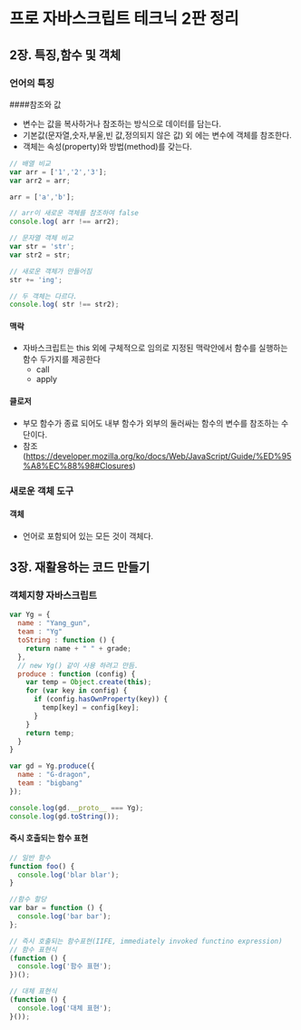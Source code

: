 # 프로 자바스크립트 테크닉 2판 정리
## 2장. 특징,함수 및 객체
### 언어의 특징
####참조와 값
+ 변수는 값을 복사하거나 참조하는 방식으로 데이터를 담는다.
+ 기본값(문자열,숫자,부울,빈 값,정의되지 않은 값) 외 에는 변수에 객체를 참조한다.
+ 객체는 속성(property)와 방법(method)를 갖는다.
```javascript
// 배열 비교
var arr = ['1','2','3'];
var arr2 = arr;

arr = ['a','b'];

// arr이 새로운 객체를 참조하여 false
console.log( arr !== arr2);

// 문자열 객체 비교
var str = 'str';
var str2 = str;

// 새로운 객체가 만들어짐
str += 'ing';

// 두 객체는 다르다.
console.log( str !== str2);
```
#### 맥락
+ 자바스크립트는 this 외에 구체적으로 임의로 지정된 맥락안에서 함수를 실행하는 함수 두가지를 제공한다
  - call
  - apply
  
#### 클로저
- 부모 함수가 종료 되어도 내부 함수가 외부의 둘러싸는 함수의 변수를 참조하는 수단이다.
- 참조 (https://developer.mozilla.org/ko/docs/Web/JavaScript/Guide/%ED%95%A8%EC%88%98#Closures)

### 새로운 객체 도구
#### 객체 
+ 언어로 포함되어 있는 모든 것이 객체다.

## 3장. 재활용하는 코드 만들기
### 객체지향 자바스크립트
```javascript
var Yg = {
  name : "Yang_gun",
  team : "Yg"
  toString : function () {
    return name + " " + grade;
  },
  // new Yg() 같이 사용 하려고 만듬.
  produce : function (config) {
    var temp = Object.create(this);
    for (var key in config) {
      if (config.hasOwnProperty(key)) {
        temp[key] = config[key];
      }
    }
    return temp;
  }
}

var gd = Yg.produce({
  name : "G-dragon",
  team : "bigbang"
});

console.log(gd.__proto__ === Yg);
console.log(gd.toString());
```

#### 즉시 호출되는 함수 표현
```javascript
// 일반 함수
function foo() {
  console.log('blar blar');
}

//함수 할당
var bar = function () {
  console.log('bar bar');
};

// 즉시 호출되는 함수표현(IIFE, immediately invoked functino expression)
// 함수 표현식
(function () {
  console.log('함수 표현');
})();

// 대체 표현식
(function () {
  console.log('대체 표현');
}());
```
